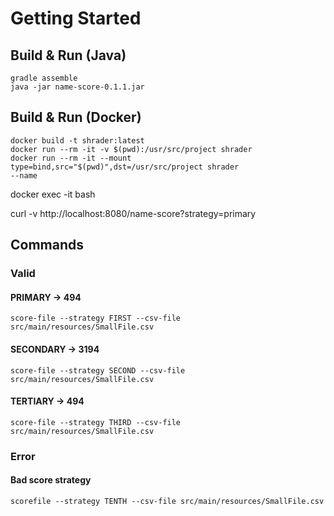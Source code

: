 # Getting Started
## Build & Run (Java)
```
gradle assemble
java -jar name-score-0.1.1.jar
```
## Build & Run (Docker)
```
docker build -t shrader:latest
docker run --rm -it -v $(pwd):/usr/src/project shrader
docker run --rm -it --mount type=bind,src="$(pwd)",dst=/usr/src/project shrader
--name
```

docker exec -it <name> bash

curl -v http://localhost:8080/name-score?strategy=primary

## Commands
### Valid 
#### PRIMARY -> 494
```
score-file --strategy FIRST --csv-file src/main/resources/SmallFile.csv
```
#### SECONDARY -> 3194
```
score-file --strategy SECOND --csv-file src/main/resources/SmallFile.csv
```
#### TERTIARY -> 494
```
score-file --strategy THIRD --csv-file src/main/resources/SmallFile.csv
```
### Error
#### Bad score strategy
```
scorefile --strategy TENTH --csv-file src/main/resources/SmallFile.csv
```